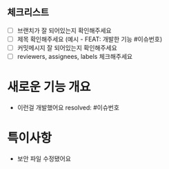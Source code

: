 ## 체크리스트
- [ ] 브랜치가 잘 되어있는지 확인해주세요
- [ ] 제목 확인해주세요 (예시 - FEAT: 개발한 기능 #이슈번호)
- [ ] 커밋메시지 잘 되어있는지 확인해주세요
- [ ] reviewers, assignees, labels 체크해주세요

# 새로운 기능 개요
- 이런걸 개발했어요
resolved: #이슈번호

# 특이사항
- 보안 파일 수정됐어요
